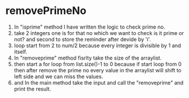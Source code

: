 # removePrimeNo
1) In "isprime" method I have written the logic to check prime no.
2) take 2 integers one is for that no which we want to check is it prime or not? and second to store the reminder after devide by 'i'.
3) loop start from 2 to num/2 because every integer is divisible by 1 and itself.
4) In "removeprime" method fisrlty take the size of the arraylist.
5) then start a for loop from list.size()-1 to 0 because if start loop from 0 then after remove the prime no every 
value in the arraylist will shift to left side and we can miss the values.
6) and In the main method take the input and call the "removeprime" and print the result.
